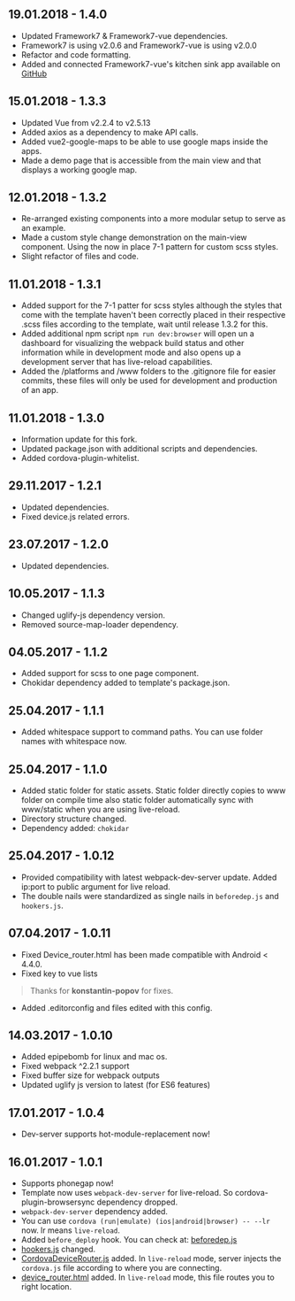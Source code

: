 ## 19.01.2018 - 1.4.0
* Updated Framework7 & Framework7-vue dependencies.
* Framework7 is using v2.0.6 and Framework7-vue is using v2.0.0
* Refactor and code formatting.
* Added and connected Framework7-vue's kitchen sink app available on [GitHub](https://github.com/framework7io/framework7-vue)

## 15.01.2018 - 1.3.3
* Updated Vue from v2.2.4 to v2.5.13
* Added axios as a dependency to make API calls.
* Added vue2-google-maps to be able to use google maps inside the apps.
* Made a demo page that is accessible from the main view and that displays a working google map.

## 12.01.2018 - 1.3.2
* Re-arranged existing components into a more modular setup to serve as an example.
* Made a custom style change demonstration on the main-view component. Using the now in place 7-1 pattern for custom scss styles.
* Slight refactor of files and code.

## 11.01.2018 - 1.3.1
* Added support for the 7-1 patter for scss styles although the styles that come with the template haven't been correctly placed in their respective .scss files according to the template, wait until release 1.3.2 for this.
* Added additional npm script `npm run dev:browser` will open un a dashboard for visualizing the webpack build status and other information while in development mode and also opens up a development server that has live-reload capabilities.
* Added the /platforms and /www folders to the .gitignore file for easier commits, these files will only be used for development and production of an app.

## 11.01.2018 - 1.3.0
* Information update for this fork.
* Updated package.json with additional scripts and dependencies.
* Added cordova-plugin-whitelist.

## 29.11.2017 - 1.2.1
* Updated dependencies.
* Fixed device.js related errors.

## 23.07.2017 - 1.2.0
* Updated dependencies.

## 10.05.2017 - 1.1.3
* Changed uglify-js dependency version.
* Removed source-map-loader dependency.

## 04.05.2017 - 1.1.2
* Added support for scss to one page component.
* Chokidar dependency added to template's package.json.

## 25.04.2017 - 1.1.1
* Added whitespace support to command paths. You can use folder names with whitespace now.

## 25.04.2017 - 1.1.0
* Added static folder for static assets. Static folder directly copies to www folder on compile time also static folder automatically sync with www/static when you are using live-reload.
* Directory structure changed.
* Dependency added: `chokidar`

## 25.04.2017 - 1.0.12
* Provided compatibility with latest webpack-dev-server update. Added ip:port to public argument for live reload.
* The double nails were standardized as single nails in `beforedep.js` and `hookers.js`.

## 07.04.2017 - 1.0.11
* Fixed Device_router.html has been made compatible with Android < 4.4.0.
* Fixed key to vue lists
> Thanks for **konstantin-popov** for fixes.
* Added .editorconfig and files edited with this config.

## 14.03.2017 - 1.0.10
* Added epipebomb for linux and mac os.
* Fixed webpack ^2.2.1 support
* Fixed buffer size for webpack outputs
* Updated uglify js version to latest (for ES6 features)

## 17.01.2017 - 1.0.4
* Dev-server supports hot-module-replacement now!

## 16.01.2017 - 1.0.1
* Supports phonegap now!
* Template now uses `webpack-dev-server` for live-reload. So cordova-plugin-browsersync dependency dropped.
* `webpack-dev-server` dependency added.
* You can use `cordova (run|emulate) (ios|android|browser) -- --lr` now. lr means `live-reload`.
* Added `before_deploy` hook. You can check at: [beforedep.js](template_src/hooks/beforedep.js)
* [hookers.js](template_src/hooks/hookers.js) changed.
* [CordovaDeviceRouter.js](template_src/webpack/dev_helpers/CordovaDeviceRouter.js) added. In `live-reload` mode, server injects the `cordova.js` file according to where you are connecting.
* [device_router.html](template_src/webpack/dev_helpers/device_router.html) added. In `live-reload` mode, this file routes you to right location.
